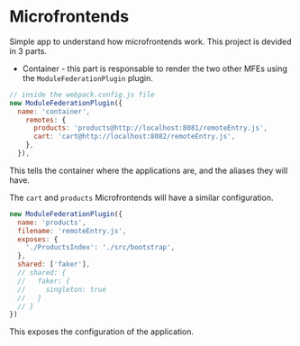 # Microfrontends

Simple app to understand how microfrontends work.
This project is devided in 3 parts.

* Container - this part is responsable to render the two other MFEs using the `ModuleFederationPlugin` plugin.

```javascript
// inside the webpack.config.js file
new ModuleFederationPlugin({
  name: 'container',
    remotes: {
      products: 'products@http://localhost:8081/remoteEntry.js',
      cart: 'cart@http://localhost:8082/remoteEntry.js',
    },
  }),
```
This tells the container where the applications are, and the aliases they will have.

The `cart` and `products` Microfrontends will have a similar configuration.
```javascript
new ModuleFederationPlugin({
  name: 'products',
  filename: 'remoteEntry.js',
  exposes: {
    './ProductsIndex': './src/bootstrap',
  },
  shared: ['faker'],
  // shared: {
  //   faker: {
  //     singleton: true
  //   }
  // }
})
```
This exposes the configuration of the application.
